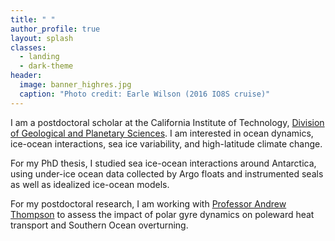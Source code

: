 ```yaml
---
title: " "
author_profile: true
layout: splash
classes:
  - landing
  - dark-theme
header:
  image: banner_highres.jpg
  caption: "Photo credit: Earle Wilson (2016 IO8S cruise)"
---
```


I am a postdoctoral scholar at the California Institute of Technology, [Division of Geological and Planetary Sciences](http://www.gps.caltech.edu). I am interested in ocean dynamics, ice-ocean interactions, sea ice variability, and high-latitude climate change. 

For my PhD thesis, I studied sea ice-ocean interactions around Antarctica, using under-ice ocean data collected by Argo floats and instrumented seals as well as idealized ice-ocean models.

For my postdoctoral research, I am working with [Professor Andrew Thompson](http://web.gps.caltech.edu/~andrewt/index.html) to assess the impact of polar gyre dynamics on poleward heat transport and Southern Ocean overturning.